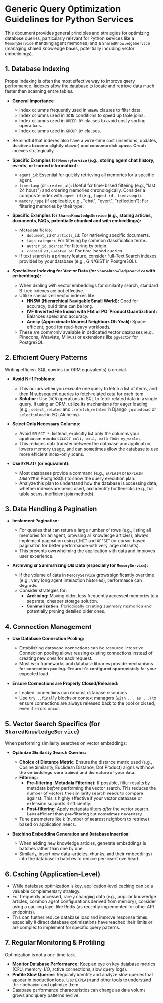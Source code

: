 # Generic Query Optimization Guidelines for Python Services

This document provides general principles and strategies for optimizing database queries, particularly relevant for Python services like a `MemoryService` (handling agent memories) and a `SharedKnowledgeService` (managing shared knowledge bases, potentially including vector embeddings).

## 1. Database Indexing

Proper indexing is often the most effective way to improve query performance. Indexes allow the database to locate and retrieve data much faster than scanning entire tables.

*   **General Importance:**
    *   Index columns frequently used in `WHERE` clauses to filter data.
    *   Index columns used in `JOIN` conditions to speed up table joins.
    *   Index columns used in `ORDER BY` clauses to avoid costly sorting operations.
    *   Index columns used in `GROUP BY` clauses.
*   Be mindful that indexes also have a write-time cost (insertions, updates, deletions become slightly slower) and consume disk space. Create indexes strategically.

*   **Specific Examples for `MemoryService` (e.g., storing agent chat history, events, or learned information):**
    *   `agent_id`: Essential for quickly retrieving all memories for a specific agent.
    *   `timestamp` (or `created_at`): Useful for time-based filtering (e.g., "last 24 hours") and ordering memories chronologically. Consider a composite index with `agent_id` (e.g., `(agent_id, timestamp)`).
    *   `memory_type` (if applicable, e.g., "chat", "event", "reflection"): For filtering memories by their type.

*   **Specific Examples for `SharedKnowledgeService` (e.g., storing articles, documents, FAQs, potentially chunked and with embeddings):**
    *   Metadata fields:
        *   `document_id` or `article_id`: For retrieving specific documents.
        *   `tags`, `category`: For filtering by common classification terms.
        *   `author_id`, `source`: For filtering by origin.
        *   `created_at`, `updated_at`: For time-based queries.
    *   If text search is a primary feature, consider Full-Text Search indexes provided by your database (e.g., GIN/GiST in PostgreSQL).

*   **Specialized Indexing for Vector Data (for `SharedKnowledgeService` with embeddings):**
    *   When dealing with vector embeddings for similarity search, standard B-tree indexes are not effective.
    *   Utilize specialized vector indexes like:
        *   **HNSW (Hierarchical Navigable Small World):** Good for accuracy, build time can be long.
        *   **IVF (Inverted File Index) with Flat or PQ (Product Quantization):** Balances speed and accuracy.
        *   **Annoy (Approximate Nearest Neighbors Oh Yeah):** Space-efficient, good for read-heavy workloads.
    *   These are commonly available in dedicated vector databases (e.g., Pinecone, Weaviate, Milvus) or extensions like `pgvector` for PostgreSQL.

## 2. Efficient Query Patterns

Writing efficient SQL queries (or ORM equivalents) is crucial.

*   **Avoid N+1 Problems:**
    *   This occurs when you execute one query to fetch a list of items, and then N subsequent queries to fetch related data for each item.
    *   **Solution:** Use `JOIN` operations in SQL to fetch related data in a single query. If using an ORM, utilize its mechanisms for eager loading (e.g., `select_related` and `prefetch_related` in Django, `joinedload` or `selectinload` in SQLAlchemy).

*   **Select Only Necessary Columns:**
    *   Avoid `SELECT *`. Instead, explicitly list only the columns your application needs: `SELECT col1, col2, col3 FROM my_table;`.
    *   This reduces data transfer between the database and application, lowers memory usage, and can sometimes allow the database to use more efficient index-only scans.

*   **Use `EXPLAIN` (or equivalent):**
    *   Most databases provide a command (e.g., `EXPLAIN` or `EXPLAIN ANALYZE` in PostgreSQL) to show the query execution plan.
    *   Analyze this plan to understand how the database is accessing data, whether indexes are being used, and identify bottlenecks (e.g., full table scans, inefficient join methods).

## 3. Data Handling & Pagination

*   **Implement Pagination:**
    *   For queries that can return a large number of rows (e.g., listing all memories for an agent, browsing all knowledge articles), always implement pagination using `LIMIT` and `OFFSET` (or cursor-based pagination for better performance with very large datasets).
    *   This prevents overwhelming the application with data and improves user experience.

*   **Archiving or Summarizing Old Data (especially for `MemoryService`):**
    *   If the volume of data in `MemoryService` grows significantly over time (e.g., very long agent interaction histories), performance can degrade.
    *   Consider strategies for:
        *   **Archiving:** Moving older, less frequently accessed memories to a separate, cheaper storage solution.
        *   **Summarization:** Periodically creating summary memories and potentially pruning detailed older ones.

## 4. Connection Management

*   **Use Database Connection Pooling:**
    *   Establishing database connections can be resource-intensive. Connection pooling allows reusing existing connections instead of creating new ones for each request.
    *   Most web frameworks and database libraries provide mechanisms for connection pooling. Ensure it's configured appropriately for your expected load.

*   **Ensure Connections are Properly Closed/Released:**
    *   Leaked connections can exhaust database resources.
    *   Use `try...finally` blocks or context managers (`with ... as ...`) to ensure connections are always released back to the pool or closed, even if errors occur.

## 5. Vector Search Specifics (for `SharedKnowledgeService`)

When performing similarity searches on vector embeddings:

*   **Optimize Similarity Search Queries:**
    *   **Choice of Distance Metric:** Ensure the distance metric used (e.g., Cosine Similarity, Euclidean Distance, Dot Product) aligns with how the embeddings were trained and the nature of your data.
    *   **Filtering:**
        *   **Pre-filtering (Metadata Filtering):** If possible, filter results by metadata *before* performing the vector search. This reduces the number of vectors the similarity search needs to compare against. This is highly effective if your vector database or extension supports it efficiently.
        *   **Post-filtering:** Apply metadata filters *after* the vector search. Less efficient than pre-filtering but sometimes necessary.
    *   Tune parameters like `k` (number of nearest neighbors to retrieve) based on application needs.

*   **Batching Embedding Generation and Database Insertion:**
    *   When adding new knowledge articles, generate embeddings in batches rather than one by one.
    *   Similarly, insert new data (articles, chunks, and their embeddings) into the database in batches to reduce per-insert overhead.

## 6. Caching (Application-Level)

*   While database optimization is key, application-level caching can be a valuable complementary strategy.
*   For frequently accessed, rarely changing data (e.g., popular knowledge articles, common agent configurations derived from memory), consider using a caching layer like Redis (as recently implemented for other API endpoints).
*   This can further reduce database load and improve response times, especially if direct database optimizations have reached their limits or are complex to implement for specific query patterns.

## 7. Regular Monitoring & Profiling

Optimization is not a one-time task.

*   **Monitor Database Performance:** Keep an eye on key database metrics (CPU, memory, I/O, active connections, slow query logs).
*   **Profile Slow Queries:** Regularly identify and analyze slow queries that appear in production logs. Use `EXPLAIN` and other tools to understand their behavior and optimize them.
*   Database performance characteristics can change as data volume grows and query patterns evolve.
